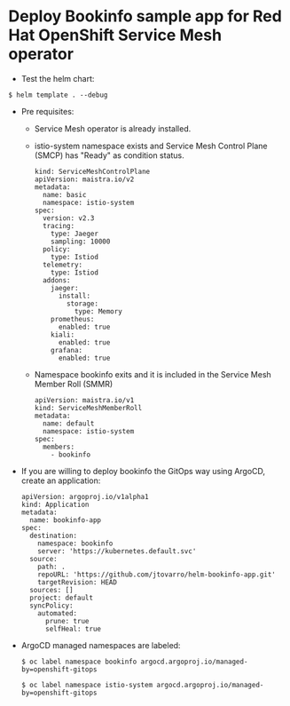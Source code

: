 # Deploy Bookinfo sample app for Red Hat OpenShift Service Mesh operator

- Test the helm chart:
```
$ helm template . --debug
```

- Pre requisites:
    - Service Mesh operator is already installed.

    - istio-system namespace exists and Service Mesh Control Plane (SMCP) has "Ready" as condition status.

      ```
      kind: ServiceMeshControlPlane
      apiVersion: maistra.io/v2
      metadata:
        name: basic
        namespace: istio-system
      spec:
        version: v2.3
        tracing:
          type: Jaeger
          sampling: 10000
        policy:
          type: Istiod
        telemetry:
          type: Istiod
        addons:
          jaeger:
            install:
              storage:
                type: Memory
          prometheus:
            enabled: true
          kiali:
            enabled: true
          grafana:
            enabled: true
      ```

    - Namespace bookinfo exits and it is included in the Service Mesh Member Roll (SMMR)

      ```
      apiVersion: maistra.io/v1
      kind: ServiceMeshMemberRoll
      metadata:
        name: default
        namespace: istio-system
      spec:
        members:
          - bookinfo
      ```
    
-  If you are willing to deploy bookinfo the GitOps way using ArgoCD, create an application: 

    ```
    apiVersion: argoproj.io/v1alpha1
    kind: Application
    metadata:
      name: bookinfo-app
    spec:
      destination:
        namespace: bookinfo
        server: 'https://kubernetes.default.svc'
      source:
        path: .
        repoURL: 'https://github.com/jtovarro/helm-bookinfo-app.git'
        targetRevision: HEAD
      sources: []
      project: default
      syncPolicy:
        automated:
          prune: true
          selfHeal: true
    ```

- ArgoCD managed namespaces are labeled:

  ```
  $ oc label namespace bookinfo argocd.argoproj.io/managed-by=openshift-gitops
    
  $ oc label namespace istio-system argocd.argoproj.io/managed-by=openshift-gitops
  ```

